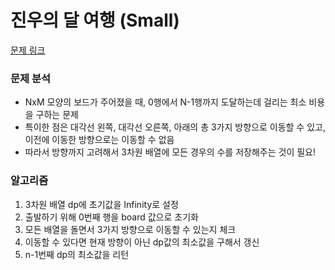 # 진우의 달 여행 (Small)

[문제 링크](https://www.acmicpc.net/problem/17484)

### 문제 분석

- NxM 모양의 보드가 주어졌을 때, 0행에서 N-1행까지 도달하는데 걸리는 최소 비용을 구하는 문제
- 특이한 점은 대각선 왼쪽, 대각선 오른쪽, 아래의 총 3가지 방향으로 이동할 수 있고, 이전에 이동한 방향으로는 이동할 수 없음
- 따라서 방향까지 고려해서 3차원 배열에 모든 경우의 수를 저장해주는 것이 필요!

### 알고리즘

1. 3차원 배열 dp에 초기값을 Infinity로 설정
2. 출발하기 위해 0번째 행을 board 값으로 초기화
3. 모든 배열을 돌면서 3가지 방향으로 이동할 수 있는지 체크
4. 이동할 수 있다면 현재 방향이 아닌 dp값의 최소값을 구해서 갱신
5. n-1번째 dp의 최소값을 리턴
